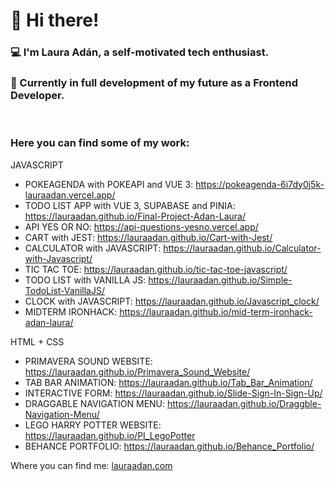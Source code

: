 <h1>👋 Hi there!</h1>
<h3>
💻  I'm Laura Adán, a self-motivated tech enthusiast.
</h3>
<h3>
🌱 Currently in full development of my future as a Frontend Developer.
</h3>
<br>
<h3> Here you can find some of my work: </h3>
<p>
  
  JAVASCRIPT 
 
  - POKEAGENDA with POKEAPI and VUE 3: https://pokeagenda-6i7dy0j5k-lauraadan.vercel.app/ 
  - TODO LIST APP with VUE 3, SUPABASE and PINIA: https://lauraadan.github.io/Final-Project-Adan-Laura/
  - API YES OR NO: https://api-questions-yesno.vercel.app/
  - CART with JEST: https://lauraadan.github.io/Cart-with-Jest/
  - CALCULATOR with JAVASCRIPT: https://lauraadan.github.io/Calculator-with-Javascript/
  - TIC TAC TOE: https://lauraadan.github.io/tic-tac-toe-javascript/
  - TODO LIST with VANILLA JS: https://lauraadan.github.io/Simple-TodoList-VanillaJS/
  - CLOCK with JAVASCRIPT: https://lauraadan.github.io/Javascript_clock/
  - MIDTERM IRONHACK: https://lauraadan.github.io/mid-term-ironhack-adan-laura/
  
  HTML + CSS
  
  - PRIMAVERA SOUND WEBSITE:  https://lauraadan.github.io/Primavera_Sound_Website/
  - TAB BAR ANIMATION: https://lauraadan.github.io/Tab_Bar_Animation/
  - INTERACTIVE FORM: https://lauraadan.github.io/Slide-Sign-In-Sign-Up/
  - DRAGGABLE NAVIGATION MENU: https://lauraadan.github.io/Draggble-Navigation-Menu/
  - LEGO HARRY POTTER WEBSITE: https://lauraadan.github.io/PI_LegoPotter
  - BEHANCE PORTFOLIO: https://lauraadan.github.io/Behance_Portfolio/
</p>

<p>
Where you can find me: <a href="https://lauraadan.com">lauraadan.com</a>
</p>



